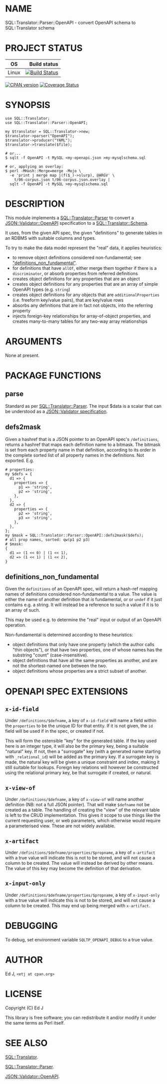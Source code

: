 # NAME

SQL::Translator::Parser::OpenAPI - convert OpenAPI schema to SQL::Translator schema

# PROJECT STATUS

| OS      |  Build status |
|:-------:|--------------:|
| Linux   | [![Build Status](https://travis-ci.org/mohawk2/SQL-Translator-Parser-OpenAPI.svg?branch=master)](https://travis-ci.org/mohawk2/SQL-Translator-Parser-OpenAPI) |

[![CPAN version](https://badge.fury.io/pl/SQL-Translator-Parser-OpenAPI.svg)](https://metacpan.org/pod/SQL::Translator::Parser::OpenAPI) [![Coverage Status](https://coveralls.io/repos/github/mohawk2/SQL-Translator-Parser-OpenAPI/badge.svg?branch=master)](https://coveralls.io/github/mohawk2/SQL-Translator-Parser-OpenAPI?branch=master)

# SYNOPSIS

    use SQL::Translator;
    use SQL::Translator::Parser::OpenAPI;

    my $translator = SQL::Translator->new;
    $translator->parser("OpenAPI");
    $translator->producer("YAML");
    $translator->translate($file);

    # or...
    $ sqlt -f OpenAPI -t MySQL <my-openapi.json >my-mysqlschema.sql

    # or, applying an overlay:
    $ perl -MHash::Merge=merge -Mojo \
      -e 'print j merge map j(f($_)->slurp), @ARGV' \
        t/06-corpus.json t/06-corpus.json.overlay |
      sqlt -f OpenAPI -t MySQL >my-mysqlschema.sql

# DESCRIPTION

This module implements a [SQL::Translator::Parser](https://metacpan.org/pod/SQL::Translator::Parser) to convert
a [JSON::Validator::OpenAPI](https://metacpan.org/pod/JSON::Validator::OpenAPI) specification to a [SQL::Translator::Schema](https://metacpan.org/pod/SQL::Translator::Schema).

It uses, from the given API spec, the given "definitions" to generate
tables in an RDBMS with suitable columns and types.

To try to make the data model represent the "real" data, it applies heuristics:

- to remove object definitions considered non-fundamental; see
["definitions\_non\_fundamental"](#definitions_non_fundamental).
- for definitions that have `allOf`, either merge them together if there
is a `discriminator`, or absorb properties from referred definitions
- creates object definitions for any properties that are an object
- creates object definitions for any properties that are an array of simple
OpenAPI types (e.g. `string`)
- creates object definitions for any objects that are
`additionalProperties` (i.e. freeform key/value pairs), that are
key/value rows
- absorbs any definitions that are in fact not objects, into the referring
property
- injects foreign-key relationships for array-of-object properties, and
creates many-to-many tables for any two-way array relationships

# ARGUMENTS

None at present.

# PACKAGE FUNCTIONS

## parse

Standard as per [SQL::Translator::Parser](https://metacpan.org/pod/SQL::Translator::Parser). The input $data is a scalar
that can be understood as a [JSON::Validator
specification](https://metacpan.org/pod/JSON::Validator#schema).

## defs2mask

Given a hashref that is a JSON pointer to an OpenAPI spec's
`/definitions`, returns a hashref that maps each definition name to a
bitmask. The bitmask is set from each property name in that definition,
according to its order in the complete sorted list of all property names
in the definitions. Not exported. E.g.

    # properties:
    my $defs = {
      d1 => {
        properties => {
          p1 => 'string',
          p2 => 'string',
        },
      },
      d2 => {
        properties => {
          p2 => 'string',
          p3 => 'string',
        },
      },
    };
    my $mask = SQL::Translator::Parser::OpenAPI::defs2mask($defs);
    # all prop names, sorted: qw(p1 p2 p3)
    # $mask:
    {
      d1 => (1 << 0) | (1 << 1),
      d2 => (1 << 1) | (1 << 2),
    }

## definitions\_non\_fundamental

Given the `definitions` of an OpenAPI spec, will return a hash-ref
mapping names of definitions considered non-fundamental to a
value. The value is either the name of another definition that _is_
fundamental, or or `undef` if it just contains e.g. a string. It will
instead be a reference to such a value if it is to an array of such.

This may be used e.g. to determine the "real" input or output of an
OpenAPI operation.

Non-fundamental is determined according to these heuristics:

- object definitions that only have one property (which the author calls
"thin objects"), or that have two properties, one of whose names has
the substring "count" (case-insensitive).
- object definitions that have all the same properties as another, and
are not the shortest-named one between the two.
- object definitions whose properties are a strict subset of another.

# OPENAPI SPEC EXTENSIONS

## `x-id-field`

Under `/definitions/$defname`, a key of `x-id-field` will name a
field within the `properties` to be the unique ID for that entity.
If it is not given, the `id` field will be used if in the spec, or
created if not.

This will form the ostensible "key" for the generated table. If the
key used here is an integer type, it will also be the primary key,
being a suitable "natural" key. If not, then a "surrogate" key (with a
generated name starting with `_relational_id`) will be added as the primary
key. If a surrogate key is made, the natural key will be given a unique
constraint and index, making it still suitable for lookups. Foreign key
relations will however be constructed using the relational primary key,
be that surrogate if created, or natural.

## `x-view-of`

Under `/definitions/$defname`, a key of `x-view-of` will name another
definition (NB: not a full JSON pointer). That will make `$defname`
not be created as a table. The handling of creating the "view" of the
relevant table is left to the CRUD implementation. This gives it scope
to use things like the current requesting user, or web parameters,
which otherwise would require a parameterised view. These are not widely
available.

## `x-artifact`

Under `/definitions/$defname/properties/$propname`, a key of
`x-artifact` with a true value will indicate this is not to be stored,
and will not cause a column to be created. The value will instead be
derived by other means. The value of this key may become the definition
of that derivation.

## `x-input-only`

Under `/definitions/$defname/properties/$propname`, a key of
`x-input-only` with a true value will indicate this is not to be stored,
and will not cause a column to be created. This may end up being merged
with `x-artifact`.

# DEBUGGING

To debug, set environment variable `SQLTP_OPENAPI_DEBUG` to a true value.

# AUTHOR

Ed J, `<etj at cpan.org>`

# LICENSE

Copyright (C) Ed J

This library is free software; you can redistribute it and/or modify
it under the same terms as Perl itself.

# SEE ALSO

[SQL::Translator](https://metacpan.org/pod/SQL::Translator).

[SQL::Translator::Parser](https://metacpan.org/pod/SQL::Translator::Parser).

[JSON::Validator::OpenAPI](https://metacpan.org/pod/JSON::Validator::OpenAPI).
